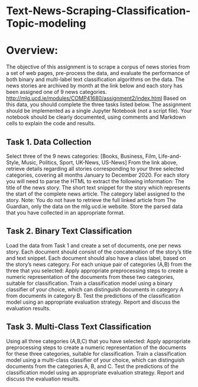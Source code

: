 # Text-News-Scraping-Classification-Topic-modeling
# Overview:
The objective of this assignment is to scrape a corpus of news stories from a set of web pages, pre-process the data, and evaluate the performance of both binary and multi-label text classification algorithms on the data. The news stories are archived by month at the link below and each story has been assigned one of 9 news categories.
http://mlg.ucd.ie/modules/COMP41680/assignment2/index.html
Based on this data, you should complete the three tasks listed below. The assignment should be implemented as a single Jupyter Notebook (not a script file). Your notebook should be clearly documented, using comments and Markdown cells to explain the code and results.

## Task 1. Data Collection
Select three of the 9 news categories: [Books, Business, Film, Life-and-Style, Music, Politics, Sport, UK-News, US-News]
From the link above, retrieve details regarding all stories corresponding to your three selected categories, covering all months January to December 2020. For each story you will need to parse the HTML to extract the following information:
The title of the news story.
The short text snippet for the story which represents the start of the complete news article.
The category label assigned to the story.
Note: You do not have to retrieve the full linked article from The Guardian, only the data on the mlg.ucd.ie website.
Store the parsed data that you have collected in an appropriate format.

## Task 2. Binary Text Classification
Load the data from Task 1 and create a set of documents, one per news story. Each document should consist of the concatenation of the story’s title and text snippet. Each document should also have a class label, based on the story’s news category.
For each unique pair of categories (A,B) from the three that you selected:
Apply appropriate preprocessing steps to create a numeric representation of the documents from these two categories, suitable for classification.
Train a classification model using a binary classifier of your choice, which can distinguish documents in category A from documents in category B.
Test the predictions of the classification model using an appropriate evaluation strategy. Report and discuss the evaluation results.

## Task 3. Multi-Class Text Classification
Using all three categories (A,B,C) that you have selected:
Apply appropriate preprocessing steps to create a numeric representation of the documents for these three categories, suitable for classification.
Train a classification model using a multi-class classifier of your choice, which can distinguish documents from the categories A, B, and C.
Test the predictions of the classification model using an appropriate evaluation strategy. Report and discuss the evaluation results.
